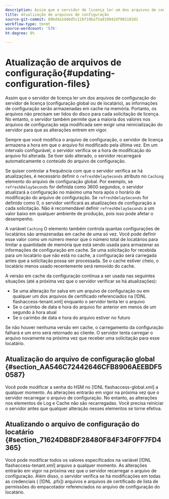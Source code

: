 ```yaml
---
description: Assim que o servidor de licença ler um dos arquivos de configuração do servidor de licença (configuração global ou de locatário), as informações de configuração serão armazenadas em cache na memória. Portanto, os arquivos não precisam ser lidos do disco para cada solicitação de licença. No entanto, o servidor também permite que a maioria dos valores nos arquivos de configuração seja modificada sem exigir uma reinicialização do servidor para que as alterações entrem em vigor.
title: Atualização de arquivos de configuração
source-git-commit: 89bdda1d4bd5c126f19ba75a819942df901183d1
workflow-type: tm+mt
source-wordcount: '576'
ht-degree: 0%

---
```



# Atualização de arquivos de configuração{#updating-configuration-files}

Assim que o servidor de licença ler um dos arquivos de configuração do servidor de licença (configuração global ou de locatário), as informações de configuração serão armazenadas em cache na memória. Portanto, os arquivos não precisam ser lidos do disco para cada solicitação de licença. No entanto, o servidor também permite que a maioria dos valores nos arquivos de configuração seja modificada sem exigir uma reinicialização do servidor para que as alterações entrem em vigor.

Sempre que você modifica o arquivo de configuração, o servidor de licença armazena a hora em que o arquivo foi modificado pela última vez. Em um intervalo configurável, o servidor verifica se a hora de modificação do arquivo foi alterada. Se tiver sido alterado, o servidor recarregará automaticamente o conteúdo do arquivo de configuração.

Se quiser controlar a frequência com que o servidor verifica se há atualizações, é necessário definir o `refreshDelaySeconds` atributo no `Caching` elemento do arquivo de configuração global. Por exemplo, se `refreshDelaySeconds` for definida como 3600 segundos, o servidor atualizará a configuração no máximo uma hora após o horário de modificação do arquivo de configuração. Se `refreshDelaySeconds` for definido como 0, o servidor verificará as atualizações de configuração a cada solicitação. Não é recomendável definir `refreshDelaySeconds` a um valor baixo em qualquer ambiente de produção, pois isso pode afetar o desempenho.

A variável `Caching` O elemento também controla quantas configurações de locatários são armazenadas em cache de uma só vez. Você pode definir esse valor como um número menor que o número total de locatários para limitar a quantidade de memória que está sendo usada para armazenar as informações de configuração em cache. Se uma solicitação for recebida para um locatário que não está no cache, a configuração será carregada antes que a solicitação possa ser processada. Se o cache estiver cheio, o locatário menos usado recentemente será removido do cache.

A versão em cache da configuração continua a ser usada nas seguintes situações (até a próxima vez que o servidor verificar se há atualizações):

* Se uma alteração for salva em um arquivo de configuração ou em qualquer um dos arquivos de certificado referenciados na [!DNL flashaccess-tenant.xml] enquanto o servidor tenta ler o arquivo
* Se o carimbo de data e hora do arquivo for anterior em menos de um segundo à hora atual
* Se o carimbo de data e hora do arquivo estiver no futuro

Se não houver nenhuma versão em cache, o carregamento da configuração falhará e um erro será retornado ao cliente. O servidor tenta carregar o arquivo novamente na próxima vez que receber uma solicitação para esse locatário.

## Atualização do arquivo de configuração global {#section_AA546C72442646CFB8906AEEBDF50587}

Você pode modificar a senha do HSM no [!DNL flashaccess-global.xml] a qualquer momento. As alterações entrarão em vigor na próxima vez que o servidor recarregar o arquivo de configuração. No entanto, as alterações nos elementos de Log e Cache não são recarregadas. Você precisa reiniciar o servidor antes que qualquer alteração nesses elementos se torne efetiva.

## Atualizando o arquivo de configuração do locatário {#section_71624DB8DF28480F84F34F0FF7FD4365}

Você pode modificar todos os valores especificados na variável [!DNL flashaccess-tenant.xml] arquivo a qualquer momento. As alterações entrarão em vigor na próxima vez que o servidor recarregar o arquivo de configuração. Além disso, o servidor verifica se há modificações em todas as credenciais ( [!DNL .pfx]) arquivos e arquivos de certificado de lista de permissões do empacotador referenciados no arquivo de configuração do locatário.
